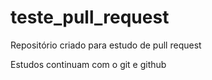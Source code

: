 # teste_pull_request

Repositório criado para estudo de pull request

Estudos continuam com o git e github
